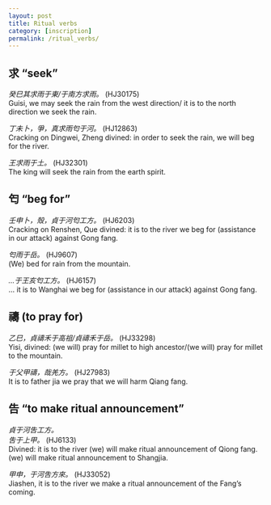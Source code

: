 ```yaml
---
layout: post
title: Ritual verbs
category: [inscription]
permalink: /ritual_verbs/
---
```


## 求 “seek”
*癸巳其求雨于東/于南方求雨。* (HJ30175)  
Guisi, we may seek the rain from the west direction/ it is to the north direction we seek the rain.  

*丁未卜，爭，真求雨匄于河。* (HJ12863)  
Cracking on Dingwei, Zheng divined: in order to seek the rain, we will beg for the river.  

*王求雨于土。* (HJ32301)  
The king will seek the rain from the earth spirit.  

## 匄 “beg for”
*壬申卜，殼，貞于河匄工方。* (HJ6203)  
Cracking on Renshen, Que divined: it is to the river we beg for (assistance in our attack) against Gong fang.  

*匄雨于岳。* (HJ9607)  
(We) bed for rain from the mountain.  

*...于王亥匄工方。* (HJ6157)  
… it is to Wanghai we beg for (assistance in our attack) against Gong fang.  

## 禱 (to pray for)
*乙巳，貞禱禾于高祖/貞禱禾于岳。* (HJ33298)  
Yisi, divined: (we will) pray for millet to high ancestor/(we will) pray for millet to the mountain.  

*于父甲禱，哉羌方。* (HJ27983)  
It is to father jia we pray that we will harm Qiang fang.  

## 告 “to make ritual announcement”
*貞于河吿工方。*  
*吿于上甲。* (HJ6133)  
Divined: it is to the river (we) will make ritual announcement of Qiong fang.  
(we) will make ritual announcement to Shangjia.  

*甲申，于河吿方來。* (HJ33052)  
Jiashen, it is to the river we make a ritual announcement of the Fang’s coming.  
